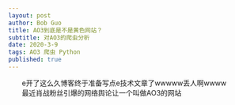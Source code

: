 ```yaml
---
layout: post
author: Bob Guo
title: AO3到底是不是黄色网站？
subtitle: 对AO3的爬虫分析
date: 2020-3-9
tags: AO3 爬虫 Python
published: true
---
```

&nbsp;&nbsp;&nbsp;&nbsp;&nbsp;&nbsp;&nbsp;e开了这么久博客终于准备写点e技术文章了wwwww丢人啊wwww  
&nbsp;&nbsp;&nbsp;&nbsp;&nbsp;&nbsp;&nbsp;最近肖战粉丝引爆的网络舆论让一个叫做AO3的网站
